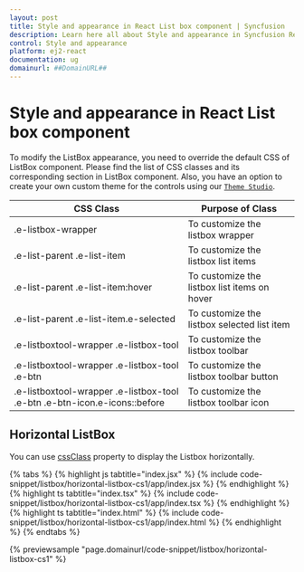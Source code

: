 ```yaml
---
layout: post
title: Style and appearance in React List box component | Syncfusion
description: Learn here all about Style and appearance in Syncfusion React List box component of Syncfusion Essential JS 2 and more.
control: Style and appearance 
platform: ej2-react
documentation: ug
domainurl: ##DomainURL##
---
```


# Style and appearance in React List box component

To modify the ListBox appearance, you need to override the default CSS of ListBox component. Please find the list of CSS classes and its corresponding section in ListBox component. Also, you have an option to create your own custom theme for the controls using our [`Theme Studio`](https://ej2.syncfusion.com/themestudio/?theme=material).

CSS Class | Purpose of Class
-----|-----
|.e-listbox-wrapper|To customize the listbox wrapper
|.e-list-parent .e-list-item|To customize the listbox list items
|.e-list-parent .e-list-item:hover|To customize the listbox list items on hover
|.e-list-parent .e-list-item.e-selected|To customize the listbox selected list item
|.e-listboxtool-wrapper .e-listbox-tool|To customize the listbox toolbar
|.e-listboxtool-wrapper .e-listbox-tool .e-btn|To customize the listbox toolbar button
|.e-listboxtool-wrapper .e-listbox-tool .e-btn .e-btn-icon.e-icons::before|To customize the listbox toolbar icon

## Horizontal ListBox

You can use [cssClass](https://ej2.syncfusion.com/react/documentation/api/list-box/#cssClass) property to display the Listbox horizontally.

{% tabs %}
{% highlight js tabtitle="index.jsx" %}
{% include code-snippet/listbox/horizontal-listbox-cs1/app/index.jsx %}
{% endhighlight %}
{% highlight ts tabtitle="index.tsx" %}
{% include code-snippet/listbox/horizontal-listbox-cs1/app/index.tsx %}
{% endhighlight %}
{% highlight ts tabtitle="index.html" %}
{% include code-snippet/listbox/horizontal-listbox-cs1/app/index.html %}
{% endhighlight %}
{% endtabs %}

 {% previewsample "page.domainurl/code-snippet/listbox/horizontal-listbox-cs1" %}

